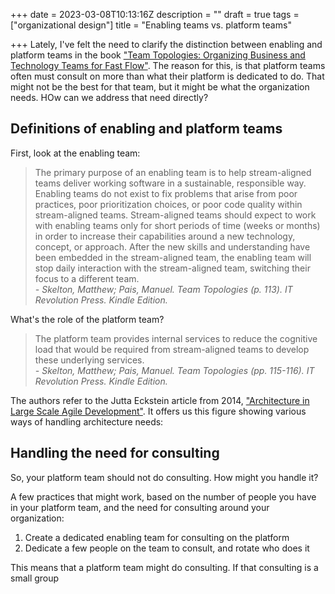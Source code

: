 +++
date = 2023-03-08T10:13:16Z
description = ""
draft = true
tags = ["organizational design"]
title = "Enabling teams vs. platform teams"

+++
Lately, I've felt the need to clarify the distinction between enabling and platform teams in the book ["Team Topologies: Organizing Business and Technology Teams for Fast Flow"](https://www.amazon.com/Team-Topologies-Organizing-Business-Technology/dp/1942788819). The reason for this, is that platform teams often must consult on more than what their platform is dedicated to do. That might not be the best for that team, but it might be what the organization needs. HOw can we address that need directly?

## Definitions of enabling and platform teams

First, look at the enabling team:

> The primary purpose of an enabling team is to help stream-aligned teams deliver working software in a sustainable, responsible way. Enabling teams do not exist to fix problems that arise from poor practices, poor prioritization choices, or poor code quality within stream-aligned teams. Stream-aligned teams should expect to work with enabling teams only for short periods of time (weeks or months) in order to increase their capabilities around a new technology, concept, or approach. After the new skills and understanding have been embedded in the stream-aligned team, the enabling team will stop daily interaction with the stream-aligned team, switching their focus to a different team.  
> _- Skelton, Matthew; Pais, Manuel. Team Topologies (p. 113). IT Revolution Press. Kindle Edition._

What's the role of the platform team?

> The platform team provides internal services to reduce the cognitive load that would be required from stream-aligned teams to develop these underlying services.  
> _- Skelton, Matthew; Pais, Manuel. Team Topologies (pp. 115-116). IT Revolution Press. Kindle Edition._

The authors refer to the Jutta Eckstein article from 2014, ["Architecture in Large Scale Agile Development"](https://link.springer.com/chapter/10.1007/978-3-319-14358-3_3). It offers us this figure showing various ways of handling architecture needs:

## Handling the need for consulting

So, your platform team should not do consulting. How might you handle it?

A few practices that might work, based on the number of people you have in your platform team, and the need for consulting around your organization:

1. Create a dedicated enabling team for consulting on the platform
2. Dedicate a few people on the team to consult, and rotate who does it

This means that a platform team might do consulting. If that  consulting is a small group